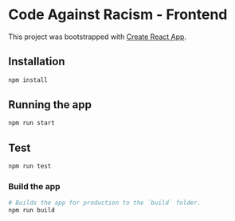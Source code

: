 # Code Against Racism - Frontend

This project was bootstrapped with [Create React App](https://github.com/facebook/create-react-app).

## Installation

```bash
npm install
```

## Running the app

```bash
npm run start
```

## Test

```bash
npm run test
```

### Build the app

```bash
# Builds the app for production to the `build` folder.
npm run build
```
